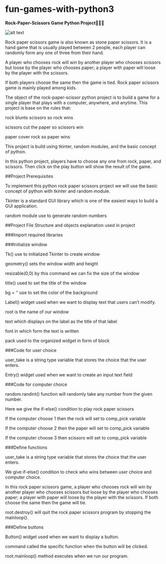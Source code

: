 # fun-games-with-python3 

**Rock-Paper-Scissors Game Python Project👤🐱‍💻**

![alt text]()

Rock paper scissors game is also known as stone paper scissors. It is a hand game that is usually played between 2 people, each player can randomly form any one of three from their hand.

A player who chooses rock will win by another player who chooses scissors but loose by the player who chooses paper; a player with paper will loose by the player with the scissors.

If both players choose the same then the game is tied. Rock paper scissors game is mainly played among kids.

The object of the rock-paper-scissor python project is to build a game for a single player that plays with a computer, anywhere, and anytime. This project is base on the rules that:

rock blunts scissors so rock wins

scissors cut the paper so scissors win

paper cover rock so paper wins

This project is build using tkinter, random modules, and the basic concept of python.

In this python project, players have to choose any one from rock, paper, and scissors. Then click on the play button will show the result of the game.

##Project Prerequisites

To implement this python rock paper scissors project we will use the basic concept of python with tkinter and random module.

Tkinter is a standard GUI library which is one of the easiest ways to build a GUI application.

random module use to generate random numbers

##Project File Structure and objects explanation used in project

###Import required libraries

###Initialize window

Tk() use to initialized Tkinter to create window

geometry() sets the window width and height

resizable(0,0) by this command we can fix the size of the window

title() used to set the title of the window

bg = ‘’ use to set the color of the background

Label() widget used when we want to display text that users can’t modify.

root is the name of our window

text which displays on the label as the title of that label

font in which form the text is written

pack used to the organized widget in form of block

###Code for user choice

user_take is a string type variable that stores the choice that the user enters.

Entry() widget used when we want to create an input text field

###Code for computer choice

random.randint() function will randomly take any number from the given number.

Here we give the if-else() condition to play rock paper scissors

If the computer choose 1 then the rock will set to comp_pick variable

If the computer choose 2 then the paper will set to comp_pick variable

If the computer choose 3 then scissors will set to comp_pick variable


###Define functions

user_take is a string type variable that stores the choice that the user enters.

We give if-else() condition to check who wins between user choice and computer choice.

In this rock paper scissors game,  a player who chooses rock will win by another player who chooses scissors but loose by the player who chooses paper; a player with paper will loose by the player with the scissors. If both choose the same then the game will tie.

root.destroy() will quit the rock paper scissors program by stopping the mainloop().


###Define buttons

Button() widget used when we want to display a button.

command called the specific function when the button will be clicked.

root.mainloop() method executes when we run our program.
